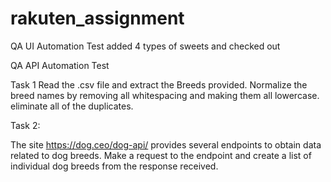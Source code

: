 # rakuten_assignment

QA UI Automation Test
added 4 types of sweets and checked out


QA API Automation Test

Task 1
Read the .csv file and extract the Breeds provided.
Normalize the breed names by removing all whitespacing and making them all lowercase.
eliminate all of the duplicates.

Task 2:

The site https://dog.ceo/dog-api/ provides several endpoints to obtain data related to dog breeds. 
Make a request to the endpoint and create a list of individual dog breeds from the response received. 

